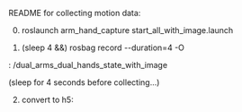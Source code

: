 README for collecting motion data:



0. roslaunch arm_hand_capture start_all_with_image.launch


1. (sleep 4 &&) rosbag record <TOPIC-NAME> --duration=4 -O <BAG-NAME>

<TOPIC-NAME>: /dual_arms_dual_hands_state_with_image

(sleep for 4 seconds before collecting...)



2. convert to h5:









